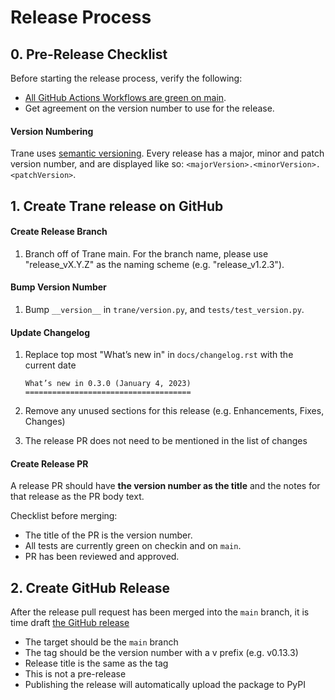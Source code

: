 # Release Process

## 0. Pre-Release Checklist

Before starting the release process, verify the following:

- [All GitHub Actions Workflows are green on main](https://github.com/HDI-Project/Trane/actions?query=branch%3Amain).
- Get agreement on the version number to use for the release.

#### Version Numbering

Trane uses [semantic versioning](https://semver.org/). Every release has a major, minor and patch version number, and are displayed like so: `<majorVersion>.<minorVersion>.<patchVersion>`.

## 1. Create Trane release on GitHub

#### Create Release Branch

1. Branch off of Trane main. For the branch name, please use "release_vX.Y.Z" as the naming scheme (e.g. "release_v1.2.3"). 

#### Bump Version Number

1. Bump `__version__` in `trane/version.py`, and `tests/test_version.py`.

#### Update Changelog

1. Replace top most "What’s new in" in `docs/changelog.rst` with the current date

    ```
    What’s new in 0.3.0 (January 4, 2023)
    =====================================
    ```

2. Remove any unused sections for this release (e.g. Enhancements, Fixes, Changes)
3. The release PR does not need to be mentioned in the list of changes

#### Create Release PR

A release PR should have **the version number as the title** and the notes for that release as the PR body text. 

Checklist before merging:

- The title of the PR is the version number.
- All tests are currently green on checkin and on `main`.
- PR has been reviewed and approved.

## 2. Create GitHub Release

After the release pull request has been merged into the `main` branch, it is time draft [the GitHub release](https://github.com/HDI-Project/Trane/releases/new)

- The target should be the `main` branch
- The tag should be the version number with a v prefix (e.g. v0.13.3)
- Release title is the same as the tag
- This is not a pre-release
- Publishing the release will automatically upload the package to PyPI
